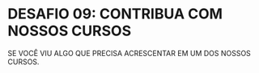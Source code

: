 # DESAFIO 09: CONTRIBUA COM NOSSOS CURSOS
SE VOCÊ VIU ALGO QUE PRECISA ACRESCENTAR EM UM DOS NOSSOS CURSOS.